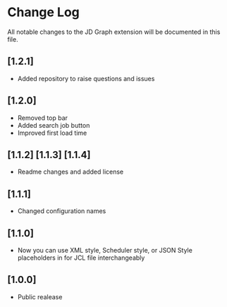 # Change Log

All notable changes to the JD Graph extension will be documented in this file.

## [1.2.1]

- Added repository to raise questions and issues

## [1.2.0]

- Removed top bar
- Added search job button
- Improved first load time

## [1.1.2] [1.1.3] [1.1.4]

- Readme changes and added license

## [1.1.1]

- Changed configuration names

## [1.1.0]

- Now you can use XML style, Scheduler style, or JSON Style placeholders in for JCL file interchangeably

## [1.0.0]

 - Public realease
